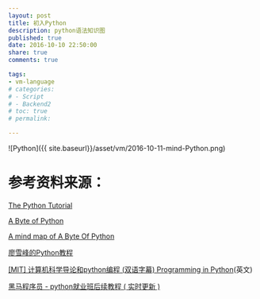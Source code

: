 ```yaml
---
layout: post
title: 初入Python
description: python语法知识图
published: true
date: 2016-10-10 22:50:00
share: true
comments: true

tags: 
- vm-language
# categories: 
# - Script
# - Backend2
# toc: true
# permalink: 

---
```


![Python]({{ site.baseurl}}/asset/vm/2016-10-11-mind-Python.png)

<!-- ![My helpful screenshot]({{ site.baseurl | prepend:site.url}}/images/Python.png){: .center-image }*iPhone 5 portrait* -->

# 参考资料来源：
[The Python Tutorial](https://docs.python.org/3/tutorial/index.html)

[A Byte of Python](https://python.swaroopch.com/)

[A mind map of A Byte Of Python](http://www.cnblogs.com/joyeecheung/p/3292751.html)

[廖雪峰的Python教程](http://www.liaoxuefeng.com/wiki/0014316089557264a6b348958f449949df42a6d3a2e542c000)

[[MIT] 计算机科学导论和python编程 (双语字幕) Programming in Python](https://space.bilibili.com/2239403/favlist?fid=713278603&ftype=create)(英文)

[黑马程序员 - python就业班后续教程 ( 实时更新 )](https://space.bilibili.com/2239403/favlist?fid=713278603&ftype=create)
